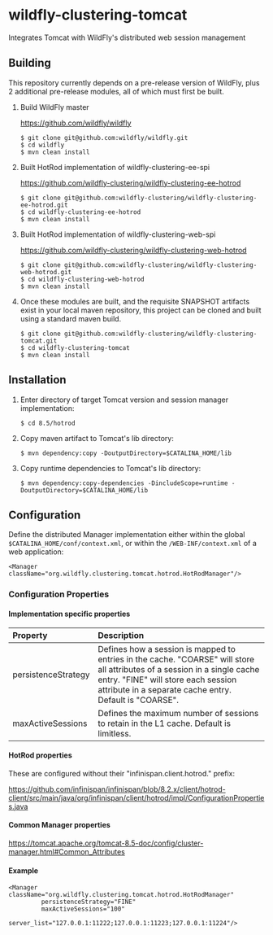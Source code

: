 # wildfly-clustering-tomcat
Integrates Tomcat with WildFly's distributed web session management

## Building

This repository currently depends on a pre-release version of WildFly, plus 2 additional pre-release modules, all of which must first be built.

1.	Build WildFly master

	https://github.com/wildfly/wildfly

		$ git clone git@github.com:wildfly/wildfly.git
		$ cd wildfly
		$ mvn clean install

1.	Built HotRod implementation of wildfly-clustering-ee-spi

	https://github.com/wildfly-clustering/wildfly-clustering-ee-hotrod

		$ git clone git@github.com:wildfly-clustering/wildfly-clustering-ee-hotrod.git
		$ cd wildfly-clustering-ee-hotrod
		$ mvn clean install

1.	Built HotRod implementation of wildfly-clustering-web-spi

	https://github.com/wildfly-clustering/wildfly-clustering-web-hotrod

		$ git clone git@github.com:wildfly-clustering/wildfly-clustering-web-hotrod.git
		$ cd wildfly-clustering-web-hotrod
		$ mvn clean install

1.	Once these modules are built, and the requisite SNAPSHOT artifacts exist in your local maven repository, this project can be cloned and built using a standard maven build.

		$ git clone git@github.com:wildfly-clustering/wildfly-clustering-tomcat.git
		$ cd wildfly-clustering-tomcat
		$ mvn clean install

## Installation

1.	Enter directory of target Tomcat version and session manager implementation:

		$ cd 8.5/hotrod

1.	Copy maven artifact to Tomcat's lib directory:

		$ mvn dependency:copy -DoutputDirectory=$CATALINA_HOME/lib

1.	Copy runtime dependencies to Tomcat's lib directory:

		$ mvn dependency:copy-dependencies -DincludeScope=runtime -DoutputDirectory=$CATALINA_HOME/lib

## Configuration

Define the distributed Manager implementation either within the global `$CATALINA_HOME/conf/context.xml`, or within the `/WEB-INF/context.xml` of a web application:

    <Manager className="org.wildfly.clustering.tomcat.hotrod.HotRodManager"/>

### Configuration Properties

#### Implementation specific properties

|Property|Description|
|:---|:---|
|persistenceStrategy|Defines how a session is mapped to entries in the cache. "COARSE" will store all attributes of a session in a single cache entry.  "FINE" will store each session attribute in a separate cache entry.  Default is "COARSE".|
|maxActiveSessions|Defines the maximum number of sessions to retain in the L1 cache. Default is limitless.|

#### HotRod properties
These are configured without their "infinispan.client.hotrod." prefix:

https://github.com/infinispan/infinispan/blob/8.2.x/client/hotrod-client/src/main/java/org/infinispan/client/hotrod/impl/ConfigurationProperties.java

#### Common Manager properties

https://tomcat.apache.org/tomcat-8.5-doc/config/cluster-manager.html#Common_Attributes

#### Example

	<Manager className="org.wildfly.clustering.tomcat.hotrod.HotRodManager"
	         persistenceStrategy="FINE"
	         maxActiveSessions="100"
	         server_list="127.0.0.1:11222;127.0.0.1:11223;127.0.0.1:11224"/>
